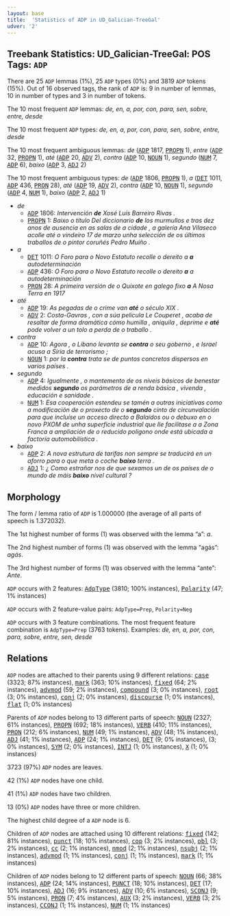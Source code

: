 ```yaml
---
layout: base
title:  'Statistics of ADP in UD_Galician-TreeGal'
udver: '2'
---
```


## Treebank Statistics: UD_Galician-TreeGal: POS Tags: `ADP`

There are 25 `ADP` lemmas (1%), 25 `ADP` types (0%) and 3819 `ADP` tokens (15%).
Out of 16 observed tags, the rank of `ADP` is: 9 in number of lemmas, 10 in number of types and 3 in number of tokens.

The 10 most frequent `ADP` lemmas: <em>de, en, a, por, con, para, sen, sobre, entre, desde</em>

The 10 most frequent `ADP` types:  <em>de, en, a, por, con, para, sen, sobre, entre, desde</em>

The 10 most frequent ambiguous lemmas: <em>de</em> (<tt><a href="gl_treegal-pos-ADP.html">ADP</a></tt> 1817, <tt><a href="gl_treegal-pos-PROPN.html">PROPN</a></tt> 1), <em>entre</em> (<tt><a href="gl_treegal-pos-ADP.html">ADP</a></tt> 32, <tt><a href="gl_treegal-pos-PROPN.html">PROPN</a></tt> 1), <em>até</em> (<tt><a href="gl_treegal-pos-ADP.html">ADP</a></tt> 20, <tt><a href="gl_treegal-pos-ADV.html">ADV</a></tt> 2), <em>contra</em> (<tt><a href="gl_treegal-pos-ADP.html">ADP</a></tt> 10, <tt><a href="gl_treegal-pos-NOUN.html">NOUN</a></tt> 1), <em>segundo</em> (<tt><a href="gl_treegal-pos-NUM.html">NUM</a></tt> 7, <tt><a href="gl_treegal-pos-ADP.html">ADP</a></tt> 6), <em>baixo</em> (<tt><a href="gl_treegal-pos-ADP.html">ADP</a></tt> 3, <tt><a href="gl_treegal-pos-ADJ.html">ADJ</a></tt> 2)

The 10 most frequent ambiguous types:  <em>de</em> (<tt><a href="gl_treegal-pos-ADP.html">ADP</a></tt> 1806, <tt><a href="gl_treegal-pos-PROPN.html">PROPN</a></tt> 1), <em>a</em> (<tt><a href="gl_treegal-pos-DET.html">DET</a></tt> 1011, <tt><a href="gl_treegal-pos-ADP.html">ADP</a></tt> 436, <tt><a href="gl_treegal-pos-PRON.html">PRON</a></tt> 28), <em>até</em> (<tt><a href="gl_treegal-pos-ADP.html">ADP</a></tt> 19, <tt><a href="gl_treegal-pos-ADV.html">ADV</a></tt> 2), <em>contra</em> (<tt><a href="gl_treegal-pos-ADP.html">ADP</a></tt> 10, <tt><a href="gl_treegal-pos-NOUN.html">NOUN</a></tt> 1), <em>segundo</em> (<tt><a href="gl_treegal-pos-ADP.html">ADP</a></tt> 4, <tt><a href="gl_treegal-pos-NUM.html">NUM</a></tt> 1), <em>baixo</em> (<tt><a href="gl_treegal-pos-ADP.html">ADP</a></tt> 2, <tt><a href="gl_treegal-pos-ADJ.html">ADJ</a></tt> 1)


* <em>de</em>
  * <tt><a href="gl_treegal-pos-ADP.html">ADP</a></tt> 1806: <em>Intervención <b>de</b> Xosé Luís Barreiro Rivas .</em>
  * <tt><a href="gl_treegal-pos-PROPN.html">PROPN</a></tt> 1: <em>Baixo o título Del diccionario <b>de</b> los murmullos e tras dez anos de ausencia en as salas de a cidade , a galería Ana Vilaseco acolle até o vindeiro 17 de marzo unha selección de os últimos traballos de o pintor coruñés Pedro Muíño .</em>
* <em>a</em>
  * <tt><a href="gl_treegal-pos-DET.html">DET</a></tt> 1011: <em>O Foro para o Novo Estatuto recolle o dereito a <b>a</b> autodeterminación</em>
  * <tt><a href="gl_treegal-pos-ADP.html">ADP</a></tt> 436: <em>O Foro para o Novo Estatuto recolle o dereito <b>a</b> a autodeterminación</em>
  * <tt><a href="gl_treegal-pos-PRON.html">PRON</a></tt> 28: <em>A primeira versión de o Quixote en galego fixo <b>a</b> A Nosa Terra en 1917</em>
* <em>até</em>
  * <tt><a href="gl_treegal-pos-ADP.html">ADP</a></tt> 19: <em>As pegadas de o crime van <b>até</b> o século XIX .</em>
  * <tt><a href="gl_treegal-pos-ADV.html">ADV</a></tt> 2: <em>Costa-Gavras , con a súa película Le Couperet , acaba de resaltar de forma dramática cómo humilla , aniquila , deprime e <b>até</b> pode volver a un tolo a perda de o traballo .</em>
* <em>contra</em>
  * <tt><a href="gl_treegal-pos-ADP.html">ADP</a></tt> 10: <em>Agora , o Líbano levanta se <b>contra</b> o seu goberno , e Israel acusa a Siria de terrorismo ;</em>
  * <tt><a href="gl_treegal-pos-NOUN.html">NOUN</a></tt> 1: <em>por la <b>contra</b> trata se de puntos concretos dispersos en varios países .</em>
* <em>segundo</em>
  * <tt><a href="gl_treegal-pos-ADP.html">ADP</a></tt> 4: <em>Igualmente , o mantemento de os niveis básicos de benestar medidos <b>segundo</b> os parámetros de a renda básica , vivenda , educación e sanidade .</em>
  * <tt><a href="gl_treegal-pos-NUM.html">NUM</a></tt> 1: <em>Esa cooperación estendeu se tamén a outras iniciativas como a modificación de o proxecto de o <b>segundo</b> cinto de circunvalación para que incluíse un acceso directo a Balaídos ou o debuxo en o novo PXOM de unha superficie industrial que lle facilitase a a Zona Franca a ampliación de o reducido polígono onde está ubicada a factoría automobilística .</em>
* <em>baixo</em>
  * <tt><a href="gl_treegal-pos-ADP.html">ADP</a></tt> 2: <em>A nova estrutura de tarifas non sempre se traducirá en un aforro para o que meta o coche <b>baixo</b> terra .</em>
  * <tt><a href="gl_treegal-pos-ADJ.html">ADJ</a></tt> 1: <em>¿ Como estrañar nos de que sexamos un de os países de o mundo de máis <b>baixo</b> nivel cultural ?</em>

## Morphology

The form / lemma ratio of `ADP` is 1.000000 (the average of all parts of speech is 1.372032).

The 1st highest number of forms (1) was observed with the lemma “a”: <em>a</em>.

The 2nd highest number of forms (1) was observed with the lemma “agás”: <em>agás</em>.

The 3rd highest number of forms (1) was observed with the lemma “ante”: <em>Ante</em>.

`ADP` occurs with 2 features: <tt><a href="gl_treegal-feat-AdpType.html">AdpType</a></tt> (3810; 100% instances), <tt><a href="gl_treegal-feat-Polarity.html">Polarity</a></tt> (47; 1% instances)

`ADP` occurs with 2 feature-value pairs: `AdpType=Prep`, `Polarity=Neg`

`ADP` occurs with 3 feature combinations.
The most frequent feature combination is `AdpType=Prep` (3763 tokens).
Examples: <em>de, en, a, por, con, para, sobre, entre, sen, desde</em>


## Relations

`ADP` nodes are attached to their parents using 9 different relations: <tt><a href="gl_treegal-dep-case.html">case</a></tt> (3323; 87% instances), <tt><a href="gl_treegal-dep-mark.html">mark</a></tt> (363; 10% instances), <tt><a href="gl_treegal-dep-fixed.html">fixed</a></tt> (64; 2% instances), <tt><a href="gl_treegal-dep-advmod.html">advmod</a></tt> (59; 2% instances), <tt><a href="gl_treegal-dep-compound.html">compound</a></tt> (3; 0% instances), <tt><a href="gl_treegal-dep-root.html">root</a></tt> (3; 0% instances), <tt><a href="gl_treegal-dep-conj.html">conj</a></tt> (2; 0% instances), <tt><a href="gl_treegal-dep-discourse.html">discourse</a></tt> (1; 0% instances), <tt><a href="gl_treegal-dep-flat.html">flat</a></tt> (1; 0% instances)

Parents of `ADP` nodes belong to 13 different parts of speech: <tt><a href="gl_treegal-pos-NOUN.html">NOUN</a></tt> (2327; 61% instances), <tt><a href="gl_treegal-pos-PROPN.html">PROPN</a></tt> (692; 18% instances), <tt><a href="gl_treegal-pos-VERB.html">VERB</a></tt> (410; 11% instances), <tt><a href="gl_treegal-pos-PRON.html">PRON</a></tt> (212; 6% instances), <tt><a href="gl_treegal-pos-NUM.html">NUM</a></tt> (49; 1% instances), <tt><a href="gl_treegal-pos-ADV.html">ADV</a></tt> (48; 1% instances), <tt><a href="gl_treegal-pos-ADJ.html">ADJ</a></tt> (41; 1% instances), <tt><a href="gl_treegal-pos-ADP.html">ADP</a></tt> (24; 1% instances), <tt><a href="gl_treegal-pos-DET.html">DET</a></tt> (9; 0% instances),  (3; 0% instances), <tt><a href="gl_treegal-pos-SYM.html">SYM</a></tt> (2; 0% instances), <tt><a href="gl_treegal-pos-INTJ.html">INTJ</a></tt> (1; 0% instances), <tt><a href="gl_treegal-pos-X.html">X</a></tt> (1; 0% instances)

3723 (97%) `ADP` nodes are leaves.

42 (1%) `ADP` nodes have one child.

41 (1%) `ADP` nodes have two children.

13 (0%) `ADP` nodes have three or more children.

The highest child degree of a `ADP` node is 6.

Children of `ADP` nodes are attached using 10 different relations: <tt><a href="gl_treegal-dep-fixed.html">fixed</a></tt> (142; 81% instances), <tt><a href="gl_treegal-dep-punct.html">punct</a></tt> (18; 10% instances), <tt><a href="gl_treegal-dep-cop.html">cop</a></tt> (3; 2% instances), <tt><a href="gl_treegal-dep-obl.html">obl</a></tt> (3; 2% instances), <tt><a href="gl_treegal-dep-cc.html">cc</a></tt> (2; 1% instances), <tt><a href="gl_treegal-dep-nmod.html">nmod</a></tt> (2; 1% instances), <tt><a href="gl_treegal-dep-nsubj.html">nsubj</a></tt> (2; 1% instances), <tt><a href="gl_treegal-dep-advmod.html">advmod</a></tt> (1; 1% instances), <tt><a href="gl_treegal-dep-conj.html">conj</a></tt> (1; 1% instances), <tt><a href="gl_treegal-dep-mark.html">mark</a></tt> (1; 1% instances)

Children of `ADP` nodes belong to 12 different parts of speech: <tt><a href="gl_treegal-pos-NOUN.html">NOUN</a></tt> (66; 38% instances), <tt><a href="gl_treegal-pos-ADP.html">ADP</a></tt> (24; 14% instances), <tt><a href="gl_treegal-pos-PUNCT.html">PUNCT</a></tt> (18; 10% instances), <tt><a href="gl_treegal-pos-DET.html">DET</a></tt> (17; 10% instances), <tt><a href="gl_treegal-pos-ADJ.html">ADJ</a></tt> (16; 9% instances), <tt><a href="gl_treegal-pos-ADV.html">ADV</a></tt> (10; 6% instances), <tt><a href="gl_treegal-pos-SCONJ.html">SCONJ</a></tt> (9; 5% instances), <tt><a href="gl_treegal-pos-PRON.html">PRON</a></tt> (7; 4% instances), <tt><a href="gl_treegal-pos-AUX.html">AUX</a></tt> (3; 2% instances), <tt><a href="gl_treegal-pos-VERB.html">VERB</a></tt> (3; 2% instances), <tt><a href="gl_treegal-pos-CCONJ.html">CCONJ</a></tt> (1; 1% instances), <tt><a href="gl_treegal-pos-NUM.html">NUM</a></tt> (1; 1% instances)

